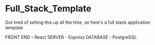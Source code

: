 # Full_Stack_Template
Got tired of setting this up all the time, so here's a full stack application template

FRONT END - React
SERVER - Express
DATABASE - PostgreSQL
